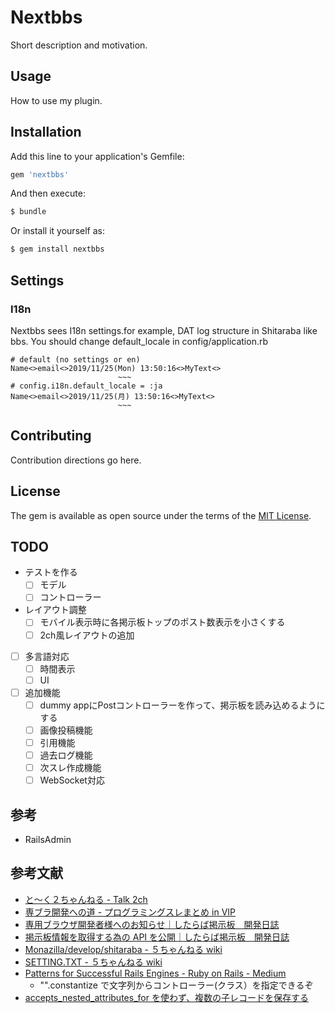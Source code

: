 # Nextbbs

Short description and motivation.

## Usage

How to use my plugin.

## Installation

Add this line to your application's Gemfile:

```ruby
gem 'nextbbs'
```

And then execute:

```bash
$ bundle
```

Or install it yourself as:

```bash
$ gem install nextbbs
```

## Settings

### I18n

Nextbbs sees I18n settings.for example, DAT log structure in Shitaraba like bbs.
You should change default_locale in config/application.rb

```
# default (no settings or en)
Name<>email<>2019/11/25(Mon) 13:50:16<>MyText<>
                        ~~~
# config.i18n.default_locale = :ja
Name<>email<>2019/11/25(月) 13:50:16<>MyText<>
                        ~~~
```

## Contributing

Contribution directions go here.

## License

The gem is available as open source under the terms of the [MIT License](https://opensource.org/licenses/MIT).

## TODO
- テストを作る
  - [ ] モデル
  - [ ] コントローラー
- レイアウト調整
  - [ ] モバイル表示時に各掲示板トップのポスト数表示を小さくする
  - [ ] 2ch風レイアウトの追加
- [ ] 多言語対応
  - [ ] 時間表示
  - [ ] UI
- [ ] 追加機能
  - [ ] dummy appにPostコントローラーを作って、掲示板を読み込めるようにする
  - [ ] 画像投稿機能
  - [ ] 引用機能
  - [ ] 過去ログ機能
  - [ ] 次スレ作成機能
  - [ ] WebSocket対応

## 参考

- RailsAdmin

## 参考文献

- [と～く２ちゃんねる - Talk 2ch](http://age.s22.xrea.com/talk2ch/)
- [専ブラ開発への道 - プログラミングスレまとめ in VIP](http://vipprog.net/wiki/%E5%B0%82%E3%83%96%E3%83%A9%E9%96%8B%E7%99%BA%E3%81%B8%E3%81%AE%E9%81%93.html)
- [専用ブラウザ開発者様へのお知らせ｜したらば掲示板　開発日誌](http://blog.livedoor.jp/bbsnews/archives/50283526.html)
- [掲示板情報を取得する為の API を公開｜したらば掲示板　開発日誌](http://blog.livedoor.jp/bbsnews/archives/51024405.html)
- [Monazilla/develop/shitaraba - ５ちゃんねる wiki](https://info.5ch.net/index.php/Monazilla/develop/shitaraba)
- [SETTING.TXT - ５ちゃんねる wiki](https://info.5ch.net/index.php/SETTING.TXT)
- [Patterns for Successful Rails Engines - Ruby on Rails - Medium](https://medium.com/ruby-on-rails/patterns-for-successful-rails-engines-a7dae3db6921)
  - "".constantize で文字列からコントローラー(クラス）を指定できるぞ
- [accepts_nested_attributes_for を使わず、複数の子レコードを保存する
  ](https://moneyforward.com/engineers_blog/2018/12/15/formobject/)
